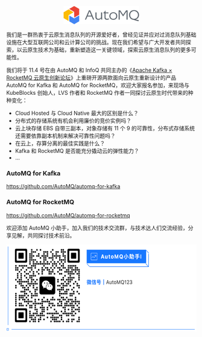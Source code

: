 <!--

**Here are some ideas to get you started:**

🙋‍♀️ A short introduction - what is your organization all about?
🌈 Contribution guidelines - how can the community get involved?
👩‍💻 Useful resources - where can the community find your docs? Is there anything else the community should know?
🍿 Fun facts - what does your team eat for breakfast?
🧙 Remember, you can do mighty things with the power of [Markdown](https://docs.github.com/github/writing-on-github/getting-started-with-writing-and-formatting-on-github/basic-writing-and-formatting-syntax)
-->

<p align="center">
  <img src="https://raw.githubusercontent.com/AutoMQ/.github/main/profile/automq_logo.png" width="200" height="48" alt="AutoMQ - 引领消息和流存储走向云原生时代" />
</p>

我们是一群热衷于云原生消息队列的开源爱好者，曾经见证并应对过消息队列基础设施在大型互联网公司和云计算公司的挑战。现在我们希望与广大开发者共同探索，以云原生技术为基础，重新塑造这一关键领域，探索云原生消息队列的更多可能性。

我们将于 11.4 号在由 AutoMQ 和 InfoQ 共同主办的《[Apache Kafka × RocketMQ 云原生创新论坛](https://mp.weixin.qq.com/s/bU04iDeb10hVxofQsgWQDg)》上重磅开源两款面向云原生重新设计的产品 AutoMQ for Kafka 和 AutoMQ for RocketMQ，欢迎大家报名参加，来现场与 KubeBlocks 创始人，LVS 作者和 RocketMQ 作者一同探讨云原生时代带来的种种变化：

* Cloud Hosted 与 Cloud Native 最大的区别是什么？
* 分布式的存储系统有机会利用廉价的竞价实例吗？
* 云上块存储 EBS 自带三副本，对象存储有 11 个 9 的可靠性，分布式存储系统还需要依靠副本机制来解决可靠性问题吗？
* 在云上，存算分离的最佳实践是什么？
* Kafka 和 RocketMQ 是否能充分撬动云的弹性能力？
* ...

### AutoMQ for Kafka
https://github.com/AutoMQ/automq-for-kafka

### AutoMQ for RocketMQ
https://github.com/AutoMQ/automq-for-rocketmq

欢迎添加 AutoMQ 小助手，加入我们的技术交流群，与技术达人们交流经验，分享见解，共同探讨技术前沿。
<p align="center">
  <img src="https://raw.githubusercontent.com/AutoMQ/.github/main/profile/image.png" width="572.5" height="231.5" alt="AutoMQ - 引领消息和流存储走向云原生时代" />
</p>
